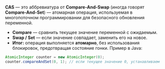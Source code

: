 **CAS** — это аббревиатура от **Compare-And-Swap** (иногда говорят **Compare-And-Set**) — атомарная операция, используемая в многопоточном программировании для безопасного обновления переменной.
- **Compare** — сравнить текущее значение переменной с ожидаемым.
- **Swap / Set** — если значение совпадает, заменить его на новое.
- **Итог:** операция выполняется **атомарно**, без использования блокировок, предотвращая состояние гонки.
Пример в Java:
```java
AtomicInteger counter = new AtomicInteger(0);
counter.compareAndSet(0, 1); // если текущее значение 0, устанавливаем 1
```